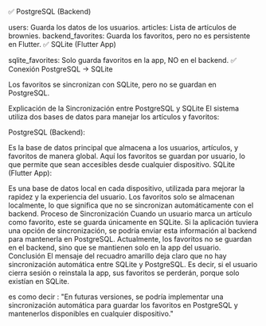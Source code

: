 ✅ PostgreSQL (Backend)

users: Guarda los datos de los usuarios.
articles: Lista de artículos de brownies.
backend_favorites: Guarda los favoritos, pero no es persistente en Flutter.
✅ SQLite (Flutter App)

sqlite_favorites: Solo guarda favoritos en la app, NO en el backend.
✅ Conexión PostgreSQL → SQLite

Los favoritos se sincronizan con SQLite, pero no se guardan en PostgreSQL.


Explicación de la Sincronización entre PostgreSQL y SQLite
El sistema utiliza dos bases de datos para manejar los artículos y favoritos:

PostgreSQL (Backend):

Es la base de datos principal que almacena a los usuarios, artículos, y favoritos de manera global.
Aquí los favoritos se guardan por usuario, lo que permite que sean accesibles desde cualquier dispositivo.
SQLite (Flutter App):

Es una base de datos local en cada dispositivo, utilizada para mejorar la rapidez y la experiencia del usuario.
Los favoritos solo se almacenan localmente, lo que significa que no se sincronizan automáticamente con el backend.
Proceso de Sincronización
Cuando un usuario marca un artículo como favorito, este se guarda únicamente en SQLite.
Si la aplicación tuviera una opción de sincronización, se podría enviar esta información al backend para mantenerla en PostgreSQL.
Actualmente, los favoritos no se guardan en el backend, sino que se mantienen solo en la app del usuario.
Conclusión
El mensaje del recuadro amarillo deja claro que no hay sincronización automática entre SQLite y PostgreSQL. Es decir, si el usuario cierra sesión o reinstala la app, sus favoritos se perderán, porque solo existían en SQLite.

es como decir : "En futuras versiones, se podría implementar una sincronización automática para guardar los favoritos en PostgreSQL y mantenerlos disponibles en cualquier dispositivo."